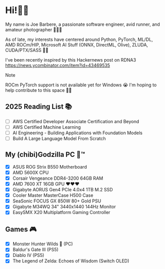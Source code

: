# Hi!👋🏻
My name is Joe Barbere, a passionate software engineer, avid runner, and amateur photographer 🧔🏻‍♂️

As of late, my interests have centered around Python, PyTorch, ML/DL, AMD ROCm/HIP, Microsoft AI Stuff (ONNX, DirectML, Olive), ZLUDA, CUDA/PTX/SASS 😮‍💨

I've been recently inspired by this Hackernews post on RDNA3 https://news.ycombinator.com/item?id=43469535

> [!NOTE]
> ROCm PyTorch support is not available yet for Windows 😭 I'm hoping to help contribute to this space 🥷🏻
## 2025 Reading List 📚
- [ ] AWS Certified Developer Associate Certification and Beyond
- [ ] AWS Certified Machine Learning
- [ ] AI Engineering - Building Applications with Foundation Models
- [ ] Build A Large Language Model From Scratch

## My (chibi)Godzilla PC 🦖™️
- [x] ASUS ROG Strix B550 Motherboard
- [x] AMD 5600X CPU
- [x] Corsair Vengeance DDR4-3200 64GB RAM
- [x] AMD 7600 XT 16GB GPU ❤️❤️❤️
- [x] Gigabyte AORUS Gen4 PCIe 4.0x4 1TB M.2 SSD
- [x] Cooler Master MasterCase H500 Case
- [x] SeaSonic FOCUS GX 850W 80+ Gold PSU
- [x] Gigabyte M34WQ 34" 3440x1440 144Hz Monitor
- [x] EasySMX X20 Multiplatform Gaming Controller

## Games 🎮
- [x] Monster Hunter Wilds 🏹 (PC)
- [x] Baldur's Gate III (PS5)
- [x] Diablo IV (PS5)
- [x] The Legend of Zelda: Echoes of Wisdom (Switch OLED)
